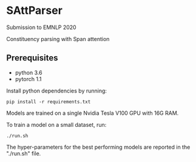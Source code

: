 # SAttParser

Submission to EMNLP 2020

Constituency parsing with Span attention

## Prerequisites
* python 3.6
* pytorch 1.1

Install python dependencies by running:

`
pip install -r requirements.txt
`

Models are trained on a single Nvidia Tesla V100 GPU with 16G RAM.


To train a model on a small dataset, run:

`
./run.sh
`


The hyper-parameters for the best performing models are reported in the "./run.sh" file.

